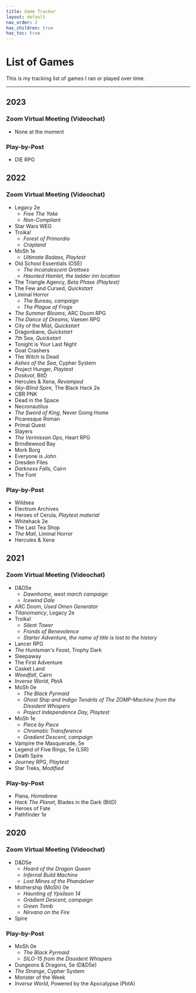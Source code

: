 ```yaml
---
title: Game Tracker
layout: default
nav_order: 2
has_children: true
has_toc: true
---
```


# <b>List of Games</b>

This is my tracking list of games I ran or played over time.

---

## 2023
### Zoom Virtual Meeting (Videochat)
- None at the moment

### Play-by-Post
- DIE RPG

## 2022
### Zoom Virtual Meeting (Videochat)
- Legacy 2e
    - <i>Free The Yoke</i>
    - <i>Non-Compliant</i>
- Star Wars WEG
- Troika!
    - <i>Forest of Primordia</i>
    - <i>Crapland</i>
- MoSh 1e
    - <i>Ultimate Badass, Playtest</i>
- Old School Essentials (OSE)
    - <i>The Incandescent Grottoes</i>
    - <i>Haunted Hamlet, the ladder inn location</i>
- The Triangle Agency, <i>Beta Phase (Playtest)</i>
- The Few and Cursed, <i>Quickstart</i>
- Liminal Horror
    - <i>The Bureau, campaign</i>
    - <i>The Plague of Frogs</i>
- <i>The Summer Blooms</i>, ARC Doom RPG
- <i>The Dance of Dreams</i>, Vaesen RPG
- City of the Mist, <i>Quickstart</i>
- Dragonbane, <i>Quickstart</i>
- 7th Sea, <i>Quickstart</i>
- Tonight is Your Last Night
- Goat Crashers
- The Witch is Dead
- <i>Ashes of the Sea</i>, Cypher System 
- Project Hunger, <i>Playtest</i>
- <i>Doskvol</i>, BitD
- Hercules & Xena, <i>Revamped</i>
- <i>Sky-Blind Spire</i>, The Black Hack 2e
- CBR PNK
- Dead in the Space
- Necronautilus
- <i>The Sword of King</i>, Never Going Home
- Picaresque Roman
- Primal Quest
- Slayers
- <i>The Vermissan Ops</i>, Heart RPG
- Brindlewood Bay
- Mork Borg
- Everyone is John
- Dresden Files
- <i>Darkness Falls</i>, Cairn
- The Font


### Play-by-Post
- Wildsea
- Electrum Archives
- Heroes of Cerula, <i>Playtest material</i>
- Whitehack 2e
- The Last Tea Shop
- <i>The Mall</i>, Liminal Horror
- Hercules & Xena

## 2021
### Zoom Virtual Meeting (Videochat)
- D&D5e
    - <i>Dawnhome, west march campaign</i>
    - <i>Icewind Dale</i>
- ARC Doom, <i>Used Omen Generator</i>
- <i>Titanomancy</i>, Legacy 2e
- Troika!
    - <i>Silent Tower</i>
    - <i>Fronds of Benevolence</i>
    - <i>Starter Adventure, the name of title is lost to the history</i>
- Lancer RPG
- <i>The Huntsman's Feast</i>, Trophy Dark
- Sleepaway
- The First Adventure
- Casket Land
- <i>Woodfall</i>, Cairn
- <i>Inverse World</i>, PbtA
- MoSh 0e
    - <i>The Black Pyrmaid</i>
    - <i>Ghost Ship and Indigo Tendrils of The ZOMP-Machine from the Dissident Whispers</i>
    - <i> Project Independence Day, Playtest</i>
- MoSh 1e
    - <i>Piece by Piece</i>
    - <i>Chromatic Transference</i>
    - <i> Gradient Descent, campaign</i>
- Vampire the Masquerade, 5e
- Legend of Five Rings, 5e (L5R)
- Death Spire
- Journey RPG, <i>Playtest</i>
- Star Treks, <i>Modified</i>

### Play-by-Post
- Piana, <i>Homebrew</i>
- <i>Hack The Planet</i>, Blades in the Dark (BitD)
- Heroes of Fate
- Pathfinder 1e

## 2020
### Zoom Virtual Meeting (Videochat)
- D&D5e
    - <i>Hoard of the Dragon Queen</i>
    - <i>Infernal Build Machine</i>
    - <i>Lost Mines of the Phandelver</i>
- Mothership (MoSh) 0e
    - <i>Haunting of Ypsilson 14</i>
    - <i>Gradient Descent, campaign</i>
    - <i>Green Tomb</i>
    - <i>Nirvana on the Fire</i>
- Spire

### Play-by-Post
- MoSh 0e
    - <i>The Black Pyrmaid</i>
    - <i>SILO-15 from the Dissident Whispers</i>
- Dungeons & Dragons, 5e (D&D5e)
- <i>The Strange</i>, Cypher System
- Monster of the Week
- <i>Inverse World</i>, Powered by the Apocalypse (PbtA)